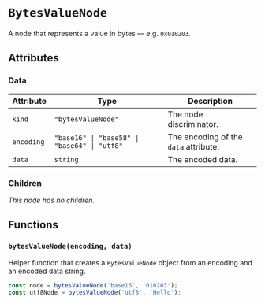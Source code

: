 # `BytesValueNode`

A node that represents a value in bytes — e.g. `0x010203`.

## Attributes

### Data

| Attribute  | Type                                         | Description                           |
| ---------- | -------------------------------------------- | ------------------------------------- |
| `kind`     | `"bytesValueNode"`                           | The node discriminator.               |
| `encoding` | `"base16" \| "base58" \| "base64" \| "utf8"` | The encoding of the `data` attribute. |
| `data`     | `string`                                     | The encoded data.                     |

### Children

_This node has no children._

## Functions

### `bytesValueNode(encoding, data)`

Helper function that creates a `BytesValueNode` object from an encoding and an encoded data string.

```ts
const node = bytesValueNode('base16', '010203');
const utf8Node = bytesValueNode('utf8', 'Hello');
```
